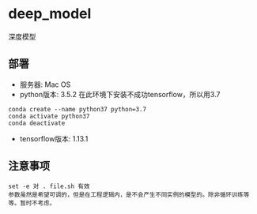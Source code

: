 # deep_model
深度模型

## 部署
- 服务器: Mac OS
- python版本: 3.5.2 在此环境下安装不成功tensorflow，所以用3.7
```
conda create --name python37 python=3.7
conda activate python37
conda deactivate
```
- tensorflow版本: 1.13.1

## 注意事项
```
set -e 对 . file.sh 有效
参数虽然是希望可调的，但是在工程逻辑内，是不会产生不同实例的模型的。除非循环训练等等。暂时不考虑。
```

